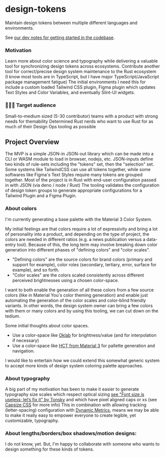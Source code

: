 # design-tokens

Maintain design tokens between multiple different languages and environments.

See [our dev notes for getting started in the codebase](./DEVELOPING.md).

### Motivation
 
Learn more about color science and typography while delivering a valuable tool for synchronizing design tokens across ecosystems.
Contribute another tool for correct/precise design system maintenance to the Rust ecosystem
(I know most tools are in TypeScript, but I have major TypeScript/JavaScript package management fatigue)
The initial environments I need this for include a custom loaded Tailwind CSS plugin, Figma plugin which updates Text Styles and Color Variables, and eventually Slint-UI widgets.

### 🧑‍🤝‍🧑 Target audience

 
Small-to-medium sized (5-30 contributor) teams with a product with strong needs for themability
Determined Rust nerds who want to use Rust for as much of their Design Ops tooling as possible

## Project Overview
 
The MVP is a simple JSON-in JSON-out library which can be made into a CLI or WASM module to load in browser, nodejs, etc.
JSON-inputs define two kinds of rule-sets including the "tokens" set, then the "selection" set.
Some systems like TailwindCSS can use all tokens together, while some softwares like Figma's Text Styles require many tokens are grouped together.
Most of the project is in Rust with end-user configuration passed in with JSON (via deno / node / Rust)
The tooling validates the configuration of design token groups to generate appropriate configurations for a Tailwind Plugin and a Figma Plugin.


### About colors
 
I'm currently generating a base palette with the Material 3 Color System.

My initial feelings are that colors require a lot of expressivity and bring a lot of personality into a product, and depending on the type of project, the colors are needed in different ratios (e.g. a news publication versus a data-entry tool). Because of this, the long term may involve breaking down color generation into different phases of "defining colors" and "color scales".

 * "Defining colors" are the source colors for brand colors (primary and support for example), color roles (secondary, tertiary, error, surface for example), and so forth.
 * "Color scales" are the colors scaled consistently across different perceived brightnesses using a chosen color-space.

I want to both enable the generation of all these colors from a few source colors (like in Material You's color theming generation) and enable just automating the generation of the color scales and color-blind friendly variants. In other words, the design system owner can bring a few colors with them or many colors and by using this tooling, we can cut down on the tedium.

Some initial thoughts about color spaces.

 * Use a color-space like [Oklab](https://bottosson.github.io/posts/oklab/) for brightness/value (and for interpolation if necessary)
 * Use a color-space like [HCT from Material 3](https://material.io/blog/science-of-color-design) for pallette generation and navigation.

I would like to entertain how we could extend this somewhat generic system to accept more kinds of design system coloring palette approaches.

### About typography
 
A big part of my motivation has been to make it easier to generate typography size scales which respect optical sizing [see "Font size is useless; let’s fix it" by Tonsky](https://tonsky.me/blog/font-size/) and which have pixel aligned caps or xs (see [Capsize CSS](https://seek-oss.github.io/capsize/) for more info)
This in combination with allowing tracking (letter-spacing) configuration with [Dynamic Metrics](https://rsms.me/inter/dynmetrics/), means we may be able to make it really easy to empower everyone to create legible, yet customizable, typography.

### About lengths/borders/box shadows/motion designs:

I do not know, yet. But, I'm happy to collaborate with someone who wants to design something for these kinds of tokens.
